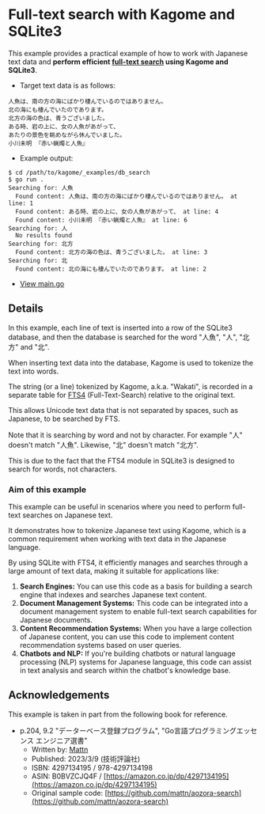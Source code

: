 # Full-text search with Kagome and SQLite3

This example provides a practical example of how to work with Japanese text data and **perform efficient [full-text search](https://en.wikipedia.org/wiki/Full-text_search) using Kagome and SQLite3**.

- Target text data is as follows:

```text
人魚は、南の方の海にばかり棲んでいるのではありません。
北の海にも棲んでいたのであります。
北方の海の色は、青うございました。
ある時、岩の上に、女の人魚があがって、
あたりの景色を眺めながら休んでいました。
小川未明 『赤い蝋燭と人魚』
```

- Example output:

```shellsession
$ cd /path/to/kagome/_examples/db_search
$ go run .
Searching for: 人魚
  Found content: 人魚は、南の方の海にばかり棲んでいるのではありません。 at line: 1
  Found content: ある時、岩の上に、女の人魚があがって、 at line: 4
  Found content: 小川未明 『赤い蝋燭と人魚』 at line: 6
Searching for: 人
  No results found
Searching for: 北方
  Found content: 北方の海の色は、青うございました。 at line: 3
Searching for: 北
  Found content: 北の海にも棲んでいたのであります。 at line: 2
```

- [View main.go](main.go)

## Details

In this example, each line of text is inserted into a row of the SQLite3 database, and then the database is searched for the word "人魚", "人", "北方" and "北".

When inserting text data into the database, Kagome is used to tokenize the text into words.

The string (or a line) tokenized by Kagome, a.k.a. "Wakati", is recorded in a separate table for [FTS4](https://www.sqlite.org/fts3.html) (Full-Text-Search) relative to the original text.

This allows Unicode text data that is not separated by spaces, such as Japanese, to be searched by FTS.

Note that it is searching by word and not by character. For example "人" doesn't match "人魚". Likewise, "北" doesn't match "北方".

This is due to the fact that the FTS4 module in SQLite3 is designed to search for words, not characters.

### Aim of this example

This example can be useful in scenarios where you need to perform full-text searches on Japanese text.

It demonstrates how to tokenize Japanese text using Kagome, which is a common requirement when working with text data in the Japanese language.

By using SQLite with FTS4, it efficiently manages and searches through a large amount of text data, making it suitable for applications like:

1. **Search Engines:** You can use this code as a basis for building a search engine that indexes and searches Japanese text content.
2. **Document Management Systems:** This code can be integrated into a document management system to enable full-text search capabilities for Japanese documents.
3. **Content Recommendation Systems:** When you have a large collection of Japanese content, you can use this code to implement content recommendation systems based on user queries.
4. **Chatbots and NLP:**  If you're building chatbots or natural language processing (NLP) systems for Japanese language, this code can assist in text analysis and search within the chatbot's knowledge base.

## Acknowledgements

This example is taken in part from the following book for reference.

- p.204, 9.2 "データーベース登録プログラム", "Go言語プログラミングエッセンス エンジニア選書"
  - Written by: [Mattn](https://github.com/mattn)
  - Published: 2023/3/9 (技術評論社)
  - ISBN: 4297134195 / 978-4297134198
  - ASIN: B0BVZCJQ4F / [https://amazon.co.jp/dp/4297134195](https://amazon.co.jp/dp/4297134195)
  - Original sample code: [https://github.com/mattn/aozora-search](https://github.com/mattn/aozora-search)
